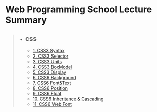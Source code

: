 # Web Programming School Lecture Summary

> * ## css
>   * [1. CSS3 Syntax](1_css3_syntax.md)
>   * [2. CSS3 Selector](2_css3_selector.md)
>   * [3. CSS3 Units](3_css3_units.md)
>   * [4. CSS3 BoxModel](4_css3_boxmodel.md)
>   * [5. CSS3 Display](5_css3_display.md)
>   * [6. CSS6 Background](6_css3_background.md)
>   * [7. CSS6 Font&Text](7_css3_font&text.md)
>   * [8. CSS6 Position](8_css3_position.md)
>   * [9. CSS6 Float](9_css3_float.md)
>   * [10. CSS6 Inheritance & Cascading](10_css3_inheritance_cascading.md)
>   * [11. CSS6 Web Font](11_css3_webfont.md)